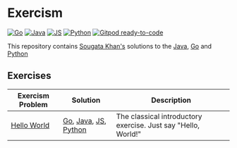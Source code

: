 # Exercism
[![Go](https://github.com/sougat818/exercism/actions/workflows/go.yml/badge.svg)](https://github.com/sougat818/exercism/actions/workflows/go.yml) [![Java](https://github.com/sougat818/exercism/actions/workflows/java.yml/badge.svg)](https://github.com/sougat818/exercism/actions/workflows/java.yml) [![JS](https://github.com/sougat818/exercism/actions/workflows/js.yml/badge.svg)](https://github.com/sougat818/exercism/actions/workflows/js.yml) [![Python](https://github.com/sougat818/exercism/actions/workflows/python.yml/badge.svg)](https://github.com/sougat818/exercism/actions/workflows/python.yml) [![Gitpod ready-to-code](https://img.shields.io/badge/Gitpod-ready--to--code-908a85?logo=gitpod)](https://gitpod.io/#https://github.com/sougat818/exercism)


This repository contains [Sougata Khan's](https://exercism.org/profiles/sougat818) solutions to the [Java](https://exercism.org/tracks/java), [Go](https://exercism.org/tracks/java) and [Python](https://exercism.org/tracks/python)

## Exercises

| Exercism Problem                                                              |   Solution                | Description |
|-------------------------------------------------------------------------------|---------------------------|-------------|
|[Hello World](https://exercism.org/tracks/java/exercises/hello-world)| [Go](go/hello-world/hello_world.go), [Java](java/hello-world/src/main/java/Greeter.java), [JS](javascript/hello-world/hello-world.js), [Python](python/hello-world/hello_world.py)| The classical introductory exercise. Just say "Hello, World!" |
